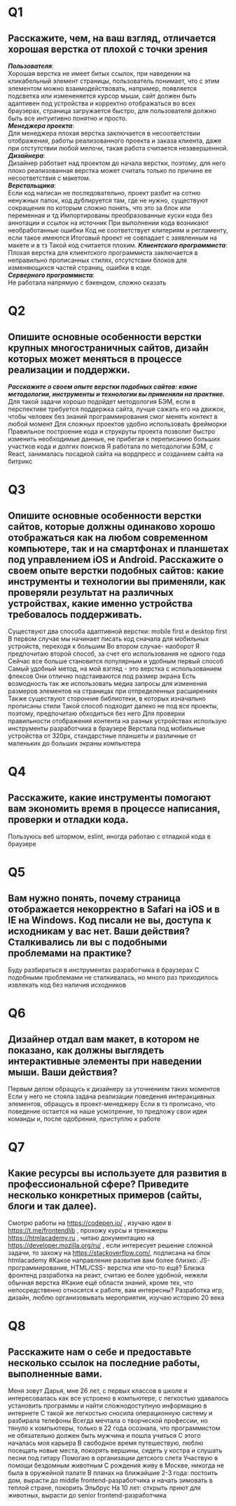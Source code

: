 # Q1
## Расскажите, чем, на ваш взгляд, отличается хорошая верстка от плохой с точки зрения
***Пользователя***:  
Хорошая верстка не имеет битых ссылок, при наведении на кликабельный элемент страницы, пользователь понимает, что с этим элементом можно взаимодействовать,
например, появляется подсветка или измененяется курсор мыши, сайт должен быть адаптивен под устройства и корректно отображаться во всех браузерах,
страница загружается быстро, для пользователя должно быть все интуитивно понятно и просто.  
***Менеджера проекта***:  
Для менеджера плохая верстка заключается в несоответствии отображения, работы реализованного проекта и заказа клиента, даже при отстутствии любой мелочи, такая работа
считается незавершенной.  
***Дизайнера***:  
Дизайнер работает над проектом до начала верстки, поэтому, для него плохо реализованная верстка может считать только по причине ее несоответствия с макетом.  
***Верстальщика***:  
Если код написан не последовательно, проект разбит на сотню ненужных папок, код дублируется там, где не нужно, существуют сокращения по которым сложно понять, что
это за блок или переменная и тд
Импортированы преобразованные куски кода без аннотации и ссылок на источник
При выполнении кода возникают необработанные ошибки
Код не соответствует клитериям и регламенту, если такое имеются
Итоговый проект не совпадает с заявленным на макете и в тз
Такой код считается плохим. 
***Клиентского программиста***:  
Плохая верстка для клиентского программиста заключается в неправильно прописанных стилях, отсутстсвии блоков для изменяющихся частей страниц, ошибки в коде.  
***Серверного программиста***:  
Не работала напрямую с бэкендом, сложно сказать

# Q2 
## Опишите основные особенности верстки крупных многостраничных сайтов, дизайн которых может меняться в процессе реализации и поддержки.
***Расскажите о своем опыте верстки подобных сайтов: какие методологии, инструменты и технологии вы применяли на практике.***  
Для такой задачи хорошо подойдет методология БЭМ, если в перспективе требуется поддержка сайта, лучше сажать его на движок, чтобы человек без знаний
программирования смог менять контект в любой момент
Для сложных проектов удобно использовать фрейморки
Правильное построение кода и струкруты проекта позволит быстро изменить необходимые данные, не прибегая к переписанию больших участков кода и долгих поисков
Я работала по методологии БЭМ, с React, занималась посадкой сайта на вордпресс и созданием сайта на битрикс

# Q3 
## Опишите основные особенности верстки сайтов, которые должны одинаково хорошо отображаться как на любом современном компьютере, так и на смартфонах и планшетах под управлением iOS и Android. Расскажите о своем опыте верстки подобных сайтов: какие инструменты и технологии вы применяли, как проверяли результат на различных устройствах, какие именно устройства требовалось поддерживать.
Существуют два способа адаптивной верстки: mobile first и desktop first
В первом случае мы начинает писать код сначала для мобильных устройств, переходя к большим
Во втором случае- наоборот
Я предпочитаю второй способ, за счет его использования не одного года
Сейчас все больше становится популярным и удобным первый способ
Самый удобный метод, на мой взгляд - это верстка с использованием флексов
Они отлично подстаиваются под размер экрана
Есть возмодность так же использовать медиа запросы для изменения размеров элементов на страницах при отпределенных расширениях
Также существуют сторонние библиотеки, в которых изначально прописаны стили
Такой способ подходит далеко не под все проекты, поэтому, предпочитаю обходиться без него
Для проверки правильности отображения контента на разных устройствах использую инструменты разработчика в браузере
Верстала под мобильные устройства от 320px, стандарстные планшеты и различные от маленьких до больших экраны компьютера

# Q4 
## Расскажите, какие инструменты помогают вам экономить время в процессе написания, проверки и отладки кода.
Пользуюсь веб штормом, eslint, иногда работаю с отладкой кода в браузере

# Q5 
## Вам нужно понять, почему страница отображается некорректно в Safari на iOS и в IE на Windows. Код писали не вы, доступа к исходникам у вас нет. Ваши действия? Сталкивались ли вы с подобными проблемами на практике?
Буду разбираться в инструментах разработчика в браузерах
С подобными проблемами не сталкивалась, но много раз приходилось извлекать код без наличия исходников

# Q6 
## Дизайнер отдал вам макет, в котором не показано, как должны выглядеть интерактивные элементы при наведении мыши. Ваши действия?
Первым делом обращусь к дизайнеру за уточнением таких моментов
Если у него не стояла задача реализации поведения интеракцивных элементов, обращусь в проект-менеджеру
Если в тз прописано, что поведение остается на наше усмотрение, то предложу свои идеи команды и, после одобрения, приступлю к работе

# Q7
## Какие ресурсы вы используете для развития в профессиональной сфере? Приведите несколько конкретных примеров (сайты, блоги и так далее).
Смотрю работы на https://codepen.io/ , изучаю идеи в https://t.me/frontendlib , прохожу курсы и тренажеры https://htmlacademy.ru , читаю документацию на https://developer.mozilla.org/ru/ , 
если интересует решение сложной задачи, то захожу на https://stackoverflow.com/, подписана на блок htmlacademy
#Какое направление развития вам более близко: JS-программирование, HTML/CSS- верстка или что-то ещё?
Близка фронтенд разработка на реакт, считаю ее более удобной, нежели обычная верстка
#Какие ещё области знаний, кроме тех, что непосредственно относятся к работе, вам интересны?
Разработка игр, дизайн, люблю организовывать мероприятия, изучаю историю 20 века

# Q8
## Расскажите нам о себе и предоставьте несколько ссылок на последние работы, выполненные вами.
Меня зовут Дарья, мне 26 лет, с первых классов в школе я интересовалась как все устроено в компьютере, с легкостью удавалось установить программы и найти сложнодоступную информацию в интернете
С такой же легкостью сносила операционную систему и разбирала телефоны
Всегда мечтала о творческой профессии, но тянуло к компьютеры, только в 22 года осознала, что программистом не обязательно должен быть мужчина и пошла учиться
С этого началась моя карьера
В свободное время путешествую, люблю посещать новые места, покорять вершины, сидеть у костра и слушать песни под гитару
Помогаю в организации детского слета
Участвую в помощи бездомным животным
С рождения живу в Москве, никогда не была в оружейной палате
В планах на ближайшие 2-3 года: постоить дом, вырасти до middle frontend-разработчика и начать зимовать в теплой стране, покорить Эльбрус
На 10 лет: открыть приют для животных, вырасти до senior frontend-разработчика
